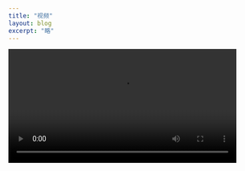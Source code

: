 ```yaml
---
title: "视频"
layout: blog
excerpt: "略"
---
```


<video src="https://imgbed.link/file/15281" controls="controls" style="width: 90%;margin: auto;height: auto;"></video>
